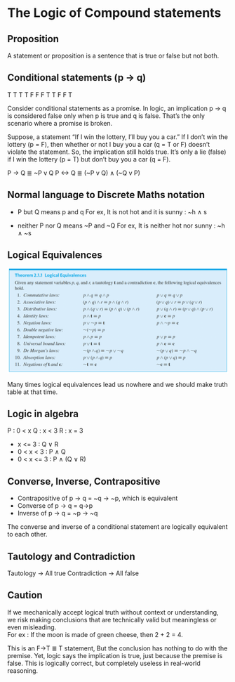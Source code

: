 # The Logic of Compound statements

## Proposition

A statement or proposition is a sentence that is true or false but not both.

## Conditional statements (p -> q)

T T T
T F F
F T T
F F T

Consider conditional statements as a promise.
In logic, an implication p → q is considered false only when p is true and q is false. That’s the only scenario where a 
promise is broken.

Suppose, a statement “If I win the lottery, I’ll buy you a car.”
If I don’t win the lottery (p = F), then whether or not I buy you a car (q = T or F) doesn’t violate the statement. 
So, the implication still holds true.
It’s only a lie (false) if I win the lottery (p = T) but don’t buy you a car (q = F).

P -> Q ≣ ~P v Q 
P <-> Q ≣ (~P v Q) ∧ (~Q v P) 

## Normal language to Discrete Maths notation

- P but Q means p and q
    For ex, It is not hot and it is sunny : ~h ∧ s

- neither P nor Q means ~P and ~Q
    For ex, It is neither hot nor sunny : ~h ∧ ~s

## Logical Equivalences

![Logical Equivalences](./logical_equivalences.png)

Many times logical equivalences lead us nowhere and we should make truth table at that time.

## Logic in algebra

P : 0 < x
Q : x < 3
R : x = 3

- x <= 3 : Q ∨ R
- 0 < x < 3 : P ∧ Q
- 0 < x <= 3 : P ∧ (Q ∨ R) 

## Converse, Inverse, Contrapositive

- Contrapositive of p -> q = ~q -> ~p, which is equivalent
- Converse of p -> q = q->p
- Inverse of p -> q = ~p -> ~q

The converse and inverse of a conditional statement are logically equivalent to each other.

## Tautology and Contradiction

Tautology -> All true
Contradiction -> All false

## Caution

If we mechanically accept logical truth without context or understanding, we risk making conclusions that are 
technically valid but meaningless or even misleading.   
    For ex : If the moon is made of green cheese, then 2 + 2 = 4.

This is an F->T ≣ T statement, But the conclusion has nothing to do with the premise. Yet, logic says the implication 
is true, just because the premise is false. This is logically correct, but completely useless in real-world reasoning.